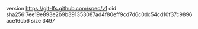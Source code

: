 version https://git-lfs.github.com/spec/v1
oid sha256:7ee19e893e2b9b391353087ad4f80eff9cd7d6c0dc54cd10f37c9896ace16cb6
size 3497

